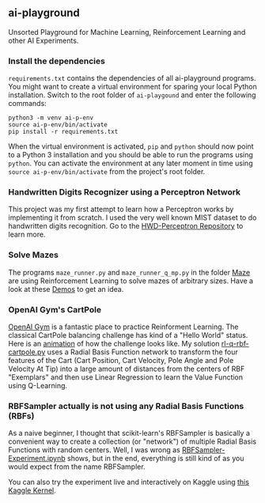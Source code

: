 ## ai-playground

Unsorted Playground for Machine Learning, Reinforcement Learning and other AI Experiments.

### Install the dependencies

`requirements.txt` contains the dependencies of all ai-playground programs. You might
want to create a virtual environment for sparing your local Python installation. Switch
to the root folder of `ai-playgound` and enter the following commands:

```
python3 -m venv ai-p-env
source ai-p-env/bin/activate
pip install -r requirements.txt
```

When the virtual environment is activated, `pip` and `python` should now point to
a Python 3 installation and you should be able to run the programs using `python`. You
can activate the environment at any later moment in time using `source ai-p-env/bin/activate`
from the project's root folder.

### Handwritten Digits Recognizer using a Perceptron Network

This project was my first attempt to learn how a Perceptron works by implementing it from scratch.
I used the very well known MIST dataset to do handwritten digits recognition. Go to the
[HWD-Perceptron Repository](https://github.com/sy2002/HWD-Perceptron) to learn more.

### Solve Mazes

The programs `maze_runner.py` and `maze_runner_q_mp.py` in the folder [Maze](maze) are
using Reinforcement Learning to solve mazes of arbitrary sizes.
Have a look at these [Demos](http://www.sy2002.de/maze) to get an idea.

### OpenAI Gym's CartPole

[OpenAI Gym](https://gym.openai.com/) is a fantastic place to practice Reinforment Learning.
The classical CartPole balancing challenge has kind of a "Hello World" status.
Here is an [animation](http://gym.openai.com/envs/CartPole-v1/) of how the challenge looks like.
My solution [rl-q-rbf-cartpole.py](rl-q-rbf-cartpole.py) uses a Radial Basis Function network
to transform the four features of the Cart (Cart Position, Cart Velocity, Pole Angle and Pole Velocity At Tip)
into a large amount of distances from the centers of RBF "Exemplars" and then use Linear Regression
to learn the Value Function using Q-Learning.

### RBFSampler actually is not using any Radial Basis Functions (RBFs)

As a naive beginner, I thought that scikit-learn's RBFSampler is basically a convenient way
to create a collection (or "network") of multiple Radial Basis Functions with random centers. Well, I
was wrong as [RBFSampler-Experiment.ipynb](RBFSampler-Experiment.ipynb) shows, but in the end,
everything is still kind of as you would expect from the name RBFSampler.

You can also try the experiment live and interactively on Kaggle using
[this Kaggle Kernel](https://www.kaggle.com/sy2002/rbfsampler-actually-is-not-using-any-rbfs).
